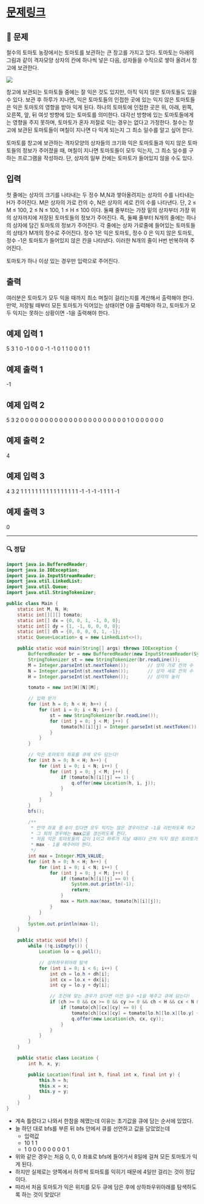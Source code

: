 # [문제링크](https://www.acmicpc.net/problem/7569)

## 📝 문제

철수의 토마토 농장에서는 토마토를 보관하는 큰 창고를 가지고 있다. 토마토는 아래의 그림과 같이 격자모양 상자의 칸에 하나씩 넣은 다음, 상자들을 수직으로 쌓아 올려서 창고에 보관한다.

![](https://upload.acmicpc.net/c3f3343d-c291-40a9-9fe3-59f792a8cae9/-/preview/)

창고에 보관되는 토마토들 중에는 잘 익은 것도 있지만, 아직 익지 않은 토마토들도 있을 수 있다. 보관 후 하루가 지나면, 익은 토마토들의 인접한 곳에 있는 익지 않은 토마토들은 익은 토마토의 영향을 받아 익게 된다. 하나의 토마토에 인접한 곳은 위, 아래, 왼쪽, 오른쪽, 앞, 뒤 여섯 방향에 있는 토마토를 의미한다. 대각선 방향에 있는 토마토들에게는 영향을 주지 못하며, 토마토가 혼자 저절로 익는 경우는 없다고 가정한다. 철수는 창고에 보관된 토마토들이 며칠이 지나면 다 익게 되는지 그 최소 일수를 알고 싶어 한다.

토마토를 창고에 보관하는 격자모양의 상자들의 크기와 익은 토마토들과 익지 않은 토마토들의 정보가 주어졌을 때, 며칠이 지나면 토마토들이 모두 익는지, 그 최소 일수를 구하는 프로그램을 작성하라. 단, 상자의 일부 칸에는 토마토가 들어있지 않을 수도 있다.

## 입력

첫 줄에는 상자의 크기를 나타내는 두 정수 M,N과 쌓아올려지는 상자의 수를 나타내는 H가 주어진다. M은 상자의 가로 칸의 수, N은 상자의 세로 칸의 수를 나타낸다. 단, 2 ≤ M ≤ 100, 2 ≤ N ≤ 100, 1 ≤ H ≤ 100 이다. 둘째 줄부터는 가장 밑의 상자부터 가장 위의 상자까지에 저장된 토마토들의 정보가 주어진다. 즉, 둘째 줄부터 N개의 줄에는 하나의 상자에 담긴 토마토의 정보가 주어진다. 각 줄에는 상자 가로줄에 들어있는 토마토들의 상태가 M개의 정수로 주어진다. 정수 1은 익은 토마토, 정수 0 은 익지 않은 토마토, 정수 -1은 토마토가 들어있지 않은 칸을 나타낸다. 이러한 N개의 줄이 H번 반복하여 주어진다.

토마토가 하나 이상 있는 경우만 입력으로 주어진다.

## 출력

여러분은 토마토가 모두 익을 때까지 최소 며칠이 걸리는지를 계산해서 출력해야 한다. 만약, 저장될 때부터 모든 토마토가 익어있는 상태이면 0을 출력해야 하고, 토마토가 모두 익지는 못하는 상황이면 -1을 출력해야 한다.

## 예제 입력 1 

5 3 1
0 -1 0 0 0
-1 -1 0 1 1
0 0 0 1 1

## 예제 출력 1

-1

## 예제 입력 2 

5 3 2
0 0 0 0 0
0 0 0 0 0
0 0 0 0 0
0 0 0 0 0
0 0 1 0 0
0 0 0 0 0

## 예제 출력 2 

4

## 예제 입력 3 

4 3 2
1 1 1 1
1 1 1 1
1 1 1 1
1 1 1 1
-1 -1 -1 -1
1 1 1 -1

## 예제 출력 3 

0

---

### 🔍 정답

```java
import java.io.BufferedReader;
import java.io.IOException;
import java.io.InputStreamReader;
import java.util.LinkedList;
import java.util.Queue;
import java.util.StringTokenizer;

public class Main {
    static int M, N, H;
    static int[][][] tomato;
    static int[] dx = {0, 0, 1, -1, 0, 0};
    static int[] dy = {1, -1, 0, 0, 0, 0};
    static int[] dh = {0, 0, 0, 0, 1, -1};
    static Queue<Location> q = new LinkedList<>();

    public static void main(String[] args) throws IOException {
        BufferedReader br = new BufferedReader(new InputStreamReader(System.in));
        StringTokenizer st = new StringTokenizer(br.readLine());
        M = Integer.parseInt(st.nextToken());       // 상자 가로 칸의 수
        N = Integer.parseInt(st.nextToken());       // 상자 세로 칸의 수
        H = Integer.parseInt(st.nextToken());       // 상자의 높이

        tomato = new int[H][N][M];

        // 입력 받기
        for (int h = 0; h < H; h++) {
            for (int i = 0; i < N; i++) {
                st = new StringTokenizer(br.readLine());
                for (int j = 0; j < M; j++) {
                    tomato[h][i][j] = Integer.parseInt(st.nextToken());
                }
            }
        }

        // 익은 토마토의 좌표를 큐에 모두 담는다!
        for (int h = 0; h < H; h++) {
            for (int i = 0; i < N; i++) {
                for (int j = 0; j < M; j++) {
                    if (tomato[h][i][j] == 1) {
                        q.offer(new Location(h, i, j));
                    }
                }
            }
        }
        bfs();

        /**
         * 만약 좌표 중 0이 있다면 모두 익지는 않은 경우이므로 -1을 리턴하도록 하고
         * 그 외의 경우에는 max값을 갱신하도록 한다.
         * 처음 익은 토마토들의 값이 1이고 하루가 지날 때마다 근처 익지 않은 토마토가 익으면서 +1일씩 카운팅되기 때문에
         * max - 1을 해주어야 한다. 
         */
        int max = Integer.MIN_VALUE;
        for (int h = 0; h < H; h++) {
            for (int i = 0; i < N; i++) {
                for (int j = 0; j < M; j++) {
                    if (tomato[h][i][j] == 0) {
                        System.out.println(-1);
                        return;
                    }
                    max = Math.max(max, tomato[h][i][j]);
                }
            }
        }
        System.out.println(max-1);
    }

    public static void bfs() {
        while (!q.isEmpty()) {
            Location lo = q.poll();

            // 상하좌우위아래 탐색
            for (int i = 0; i < 6; i++) {
                int ch = lo.h + dh[i];
                int cx = lo.x + dx[i];
                int cy = lo.y + dy[i];

                // 조건에 맞는 경우가 있다면 이전 일수 +1을 해주고 큐에 담는다!
                if (ch >= 0 && cx >= 0 && cy >= 0 && ch < H && cx < N && cy < M) {
                    if (tomato[ch][cx][cy] == 0) {
                        tomato[ch][cx][cy] = tomato[lo.h][lo.x][lo.y] + 1;
                        q.offer(new Location(ch, cx, cy));
                    }
                }
            }
        }
    }

    public static class Location {
        int h, x, y;

        public Location(final int h, final int x, final int y) {
            this.h = h;
            this.x = x;
            this.y = y;
        }
    }
}
```
- 계속 틀렸다고 나와서 한참을 헤맸는데 이유는 초기값을 큐에 담는 순서에 있었다.
- 늘 하던 대로 bfs를 부른 뒤 bfs 안에서 큐를 선언하고 값을 담았었는데 
	- 입력값
	- 10 1 1
	- 1 0 0 0 0 0 0 0 0 1
- 위와 같은 경우는 처음 0, 0, 0 좌표로 bfs에 들어가서 8일에 걸쳐 모든 토마토가 익게 된다.
- 하지만 실제로는 양쪽에서 하루씩 토마토를 익히기 때문에 4일만 걸리는 것이 정답이다.
- 따라서 처음 토마토가 익은 위치를 모두 큐에 담은 후에 상하좌우위아래를 탐색하도록 하는 것이 맞았다!